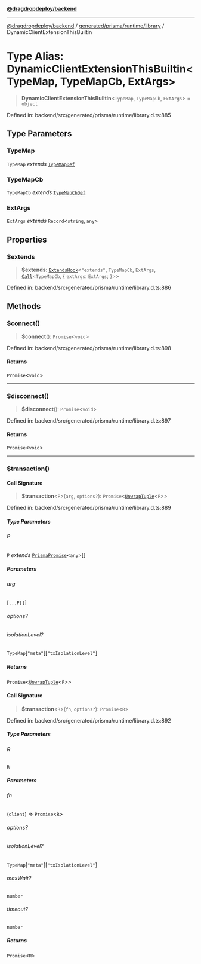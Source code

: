 [**@dragdropdeploy/backend**](../../../../../README.md)

***

[@dragdropdeploy/backend](../../../../../README.md) / [generated/prisma/runtime/library](../README.md) / DynamicClientExtensionThisBuiltin

# Type Alias: DynamicClientExtensionThisBuiltin\<TypeMap, TypeMapCb, ExtArgs\>

> **DynamicClientExtensionThisBuiltin**\<`TypeMap`, `TypeMapCb`, `ExtArgs`\> = `object`

Defined in: backend/src/generated/prisma/runtime/library.d.ts:885

## Type Parameters

### TypeMap

`TypeMap` *extends* [`TypeMapDef`](TypeMapDef.md)

### TypeMapCb

`TypeMapCb` *extends* [`TypeMapCbDef`](TypeMapCbDef.md)

### ExtArgs

`ExtArgs` *extends* `Record`\<`string`, `any`\>

## Properties

### $extends

> **$extends**: [`ExtendsHook`](../interfaces/ExtendsHook.md)\<`"extends"`, `TypeMapCb`, `ExtArgs`, [`Call`](Call.md)\<`TypeMapCb`, \{ `extArgs`: `ExtArgs`; \}\>\>

Defined in: backend/src/generated/prisma/runtime/library.d.ts:886

## Methods

### $connect()

> **$connect**(): `Promise`\<`void`\>

Defined in: backend/src/generated/prisma/runtime/library.d.ts:898

#### Returns

`Promise`\<`void`\>

***

### $disconnect()

> **$disconnect**(): `Promise`\<`void`\>

Defined in: backend/src/generated/prisma/runtime/library.d.ts:897

#### Returns

`Promise`\<`void`\>

***

### $transaction()

#### Call Signature

> **$transaction**\<`P`\>(`arg`, `options?`): `Promise`\<[`UnwrapTuple`](UnwrapTuple.md)\<`P`\>\>

Defined in: backend/src/generated/prisma/runtime/library.d.ts:889

##### Type Parameters

###### P

`P` *extends* [`PrismaPromise`](../interfaces/PrismaPromise.md)\<`any`\>[]

##### Parameters

###### arg

\[`...P[]`\]

###### options?

###### isolationLevel?

`TypeMap`\[`"meta"`\]\[`"txIsolationLevel"`\]

##### Returns

`Promise`\<[`UnwrapTuple`](UnwrapTuple.md)\<`P`\>\>

#### Call Signature

> **$transaction**\<`R`\>(`fn`, `options?`): `Promise`\<`R`\>

Defined in: backend/src/generated/prisma/runtime/library.d.ts:892

##### Type Parameters

###### R

`R`

##### Parameters

###### fn

(`client`) => `Promise`\<`R`\>

###### options?

###### isolationLevel?

`TypeMap`\[`"meta"`\]\[`"txIsolationLevel"`\]

###### maxWait?

`number`

###### timeout?

`number`

##### Returns

`Promise`\<`R`\>

